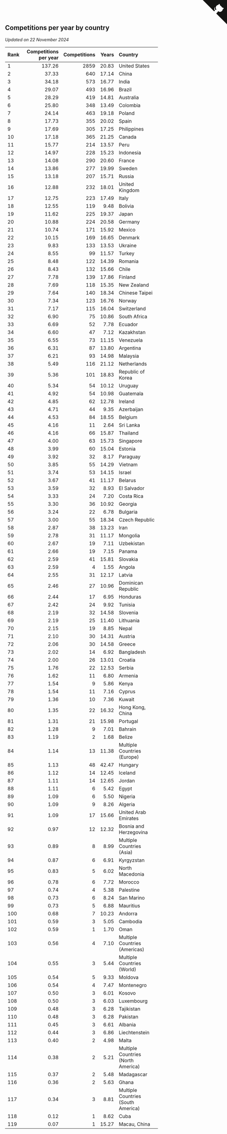 ## Competitions per year by country

*Updated on 22 November 2024*

| Rank | Competitions per year | Competitions | Years | Country |
| :--- | ---: | ---: | ---: | :--- |
| 1 | 137.26 | 2859 | 20.83 | United States |
| 2 | 37.33 | 640 | 17.14 | China |
| 3 | 34.18 | 573 | 16.77 | India |
| 4 | 29.07 | 493 | 16.96 | Brazil |
| 5 | 28.29 | 419 | 14.81 | Australia |
| 6 | 25.80 | 348 | 13.49 | Colombia |
| 7 | 24.14 | 463 | 19.18 | Poland |
| 8 | 17.73 | 355 | 20.02 | Spain |
| 9 | 17.69 | 305 | 17.25 | Philippines |
| 10 | 17.18 | 365 | 21.25 | Canada |
| 11 | 15.77 | 214 | 13.57 | Peru |
| 12 | 14.97 | 228 | 15.23 | Indonesia |
| 13 | 14.08 | 290 | 20.60 | France |
| 14 | 13.86 | 277 | 19.99 | Sweden |
| 15 | 13.18 | 207 | 15.71 | Russia |
| 16 | 12.88 | 232 | 18.01 | United Kingdom |
| 17 | 12.75 | 223 | 17.49 | Italy |
| 18 | 12.55 | 119 | 9.48 | Bolivia |
| 19 | 11.62 | 225 | 19.37 | Japan |
| 20 | 10.88 | 224 | 20.58 | Germany |
| 21 | 10.74 | 171 | 15.92 | Mexico |
| 22 | 10.15 | 169 | 16.65 | Denmark |
| 23 | 9.83 | 133 | 13.53 | Ukraine |
| 24 | 8.55 | 99 | 11.57 | Turkey |
| 25 | 8.48 | 122 | 14.39 | Romania |
| 26 | 8.43 | 132 | 15.66 | Chile |
| 27 | 7.78 | 139 | 17.86 | Finland |
| 28 | 7.69 | 118 | 15.35 | New Zealand |
| 29 | 7.64 | 140 | 18.34 | Chinese Taipei |
| 30 | 7.34 | 123 | 16.76 | Norway |
| 31 | 7.17 | 115 | 16.04 | Switzerland |
| 32 | 6.90 | 75 | 10.86 | South Africa |
| 33 | 6.69 | 52 | 7.78 | Ecuador |
| 34 | 6.60 | 47 | 7.12 | Kazakhstan |
| 35 | 6.55 | 73 | 11.15 | Venezuela |
| 36 | 6.31 | 87 | 13.80 | Argentina |
| 37 | 6.21 | 93 | 14.98 | Malaysia |
| 38 | 5.49 | 116 | 21.12 | Netherlands |
| 39 | 5.36 | 101 | 18.83 | Republic of Korea |
| 40 | 5.34 | 54 | 10.12 | Uruguay |
| 41 | 4.92 | 54 | 10.98 | Guatemala |
| 42 | 4.85 | 62 | 12.78 | Ireland |
| 43 | 4.71 | 44 | 9.35 | Azerbaijan |
| 44 | 4.53 | 84 | 18.55 | Belgium |
| 45 | 4.16 | 11 | 2.64 | Sri Lanka |
| 46 | 4.16 | 66 | 15.87 | Thailand |
| 47 | 4.00 | 63 | 15.73 | Singapore |
| 48 | 3.99 | 60 | 15.04 | Estonia |
| 49 | 3.92 | 32 | 8.17 | Paraguay |
| 50 | 3.85 | 55 | 14.29 | Vietnam |
| 51 | 3.74 | 53 | 14.15 | Israel |
| 52 | 3.67 | 41 | 11.17 | Belarus |
| 53 | 3.59 | 32 | 8.93 | El Salvador |
| 54 | 3.33 | 24 | 7.20 | Costa Rica |
| 55 | 3.30 | 36 | 10.92 | Georgia |
| 56 | 3.24 | 22 | 6.78 | Bulgaria |
| 57 | 3.00 | 55 | 18.34 | Czech Republic |
| 58 | 2.87 | 38 | 13.23 | Iran |
| 59 | 2.78 | 31 | 11.17 | Mongolia |
| 60 | 2.67 | 19 | 7.11 | Uzbekistan |
| 61 | 2.66 | 19 | 7.15 | Panama |
| 62 | 2.59 | 41 | 15.81 | Slovakia |
| 63 | 2.59 | 4 | 1.55 | Angola |
| 64 | 2.55 | 31 | 12.17 | Latvia |
| 65 | 2.46 | 27 | 10.96 | Dominican Republic |
| 66 | 2.44 | 17 | 6.95 | Honduras |
| 67 | 2.42 | 24 | 9.92 | Tunisia |
| 68 | 2.19 | 32 | 14.58 | Slovenia |
| 69 | 2.19 | 25 | 11.40 | Lithuania |
| 70 | 2.15 | 19 | 8.85 | Nepal |
| 71 | 2.10 | 30 | 14.31 | Austria |
| 72 | 2.06 | 30 | 14.58 | Greece |
| 73 | 2.02 | 14 | 6.92 | Bangladesh |
| 74 | 2.00 | 26 | 13.01 | Croatia |
| 75 | 1.76 | 22 | 12.53 | Serbia |
| 76 | 1.62 | 11 | 6.80 | Armenia |
| 77 | 1.54 | 9 | 5.86 | Kenya |
| 78 | 1.54 | 11 | 7.16 | Cyprus |
| 79 | 1.36 | 10 | 7.36 | Kuwait |
| 80 | 1.35 | 22 | 16.32 | Hong Kong, China |
| 81 | 1.31 | 21 | 15.98 | Portugal |
| 82 | 1.28 | 9 | 7.01 | Bahrain |
| 83 | 1.19 | 2 | 1.68 | Belize |
| 84 | 1.14 | 13 | 11.38 | Multiple Countries (Europe) |
| 85 | 1.13 | 48 | 42.47 | Hungary |
| 86 | 1.12 | 14 | 12.45 | Iceland |
| 87 | 1.11 | 14 | 12.65 | Jordan |
| 88 | 1.11 | 6 | 5.42 | Egypt |
| 89 | 1.09 | 6 | 5.50 | Nigeria |
| 90 | 1.09 | 9 | 8.26 | Algeria |
| 91 | 1.09 | 17 | 15.66 | United Arab Emirates |
| 92 | 0.97 | 12 | 12.32 | Bosnia and Herzegovina |
| 93 | 0.89 | 8 | 8.99 | Multiple Countries (Asia) |
| 94 | 0.87 | 6 | 6.91 | Kyrgyzstan |
| 95 | 0.83 | 5 | 6.02 | North Macedonia |
| 96 | 0.78 | 6 | 7.72 | Morocco |
| 97 | 0.74 | 4 | 5.38 | Palestine |
| 98 | 0.73 | 6 | 8.24 | San Marino |
| 99 | 0.73 | 5 | 6.88 | Mauritius |
| 100 | 0.68 | 7 | 10.23 | Andorra |
| 101 | 0.59 | 3 | 5.05 | Cambodia |
| 102 | 0.59 | 1 | 1.70 | Oman |
| 103 | 0.56 | 4 | 7.10 | Multiple Countries (Americas) |
| 104 | 0.55 | 3 | 5.44 | Multiple Countries (World) |
| 105 | 0.54 | 5 | 9.33 | Moldova |
| 106 | 0.54 | 4 | 7.47 | Montenegro |
| 107 | 0.50 | 3 | 6.01 | Kosovo |
| 108 | 0.50 | 3 | 6.03 | Luxembourg |
| 109 | 0.48 | 3 | 6.28 | Tajikistan |
| 110 | 0.48 | 3 | 6.28 | Pakistan |
| 111 | 0.45 | 3 | 6.61 | Albania |
| 112 | 0.44 | 3 | 6.86 | Liechtenstein |
| 113 | 0.40 | 2 | 4.98 | Malta |
| 114 | 0.38 | 2 | 5.21 | Multiple Countries (North America) |
| 115 | 0.37 | 2 | 5.48 | Madagascar |
| 116 | 0.36 | 2 | 5.63 | Ghana |
| 117 | 0.34 | 3 | 8.81 | Multiple Countries (South America) |
| 118 | 0.12 | 1 | 8.62 | Cuba |
| 119 | 0.07 | 1 | 15.27 | Macau, China |


<a href="https://github.com/JustinTimeCuber/wca_statistics" class="github-corner" aria-label="View source on Github"><svg width="80" height="80" viewBox="0 0 250 250" style="fill:#151513; color:#fff; position: absolute; top: 0; border: 0; right: 0;" aria-hidden="true"><path d="M0,0 L115,115 L130,115 L142,142 L250,250 L250,0 Z"></path><path d="M128.3,109.0 C113.8,99.7 119.0,89.6 119.0,89.6 C122.0,82.7 120.5,78.6 120.5,78.6 C119.2,72.0 123.4,76.3 123.4,76.3 C127.3,80.9 125.5,87.3 125.5,87.3 C122.9,97.6 130.6,101.9 134.4,103.2" fill="currentColor" style="transform-origin: 130px 106px;" class="octo-arm"></path><path d="M115.0,115.0 C114.9,115.1 118.7,116.5 119.8,115.4 L133.7,101.6 C136.9,99.2 139.9,98.4 142.2,98.6 C133.8,88.0 127.5,74.4 143.8,58.0 C148.5,53.4 154.0,51.2 159.7,51.0 C160.3,49.4 163.2,43.6 171.4,40.1 C171.4,40.1 176.1,42.5 178.8,56.2 C183.1,58.6 187.2,61.8 190.9,65.4 C194.5,69.0 197.7,73.2 200.1,77.6 C213.8,80.2 216.3,84.9 216.3,84.9 C212.7,93.1 206.9,96.0 205.4,96.6 C205.1,102.4 203.0,107.8 198.3,112.5 C181.9,128.9 168.3,122.5 157.7,114.1 C157.9,116.9 156.7,120.9 152.7,124.9 L141.0,136.5 C139.8,137.7 141.6,141.9 141.8,141.8 Z" fill="currentColor" class="octo-body"></path></svg></a><style>.github-corner:hover .octo-arm{animation:octocat-wave 560ms ease-in-out}@keyframes octocat-wave{0%,100%{transform:rotate(0)}20%,60%{transform:rotate(-25deg)}40%,80%{transform:rotate(10deg)}}@media (max-width:500px){.github-corner:hover .octo-arm{animation:none}.github-corner .octo-arm{animation:octocat-wave 560ms ease-in-out}}</style>
